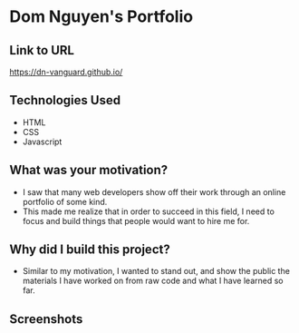 # Dom Nguyen's Portfolio

## Link to URL
https://dn-vanguard.github.io/

## Technologies Used
- HTML
- CSS
- Javascript

## What was your motivation?
- I saw that many web developers show off their work through an online portfolio of some kind.
- This made me realize that in order to succeed in this field, I need to focus and build things that people would want to hire me for.

## Why did I build this project?
- Similar to my motivation, I wanted to stand out, and show the public the materials I have worked on from raw code and what I have learned so far.

## Screenshots
![]()

